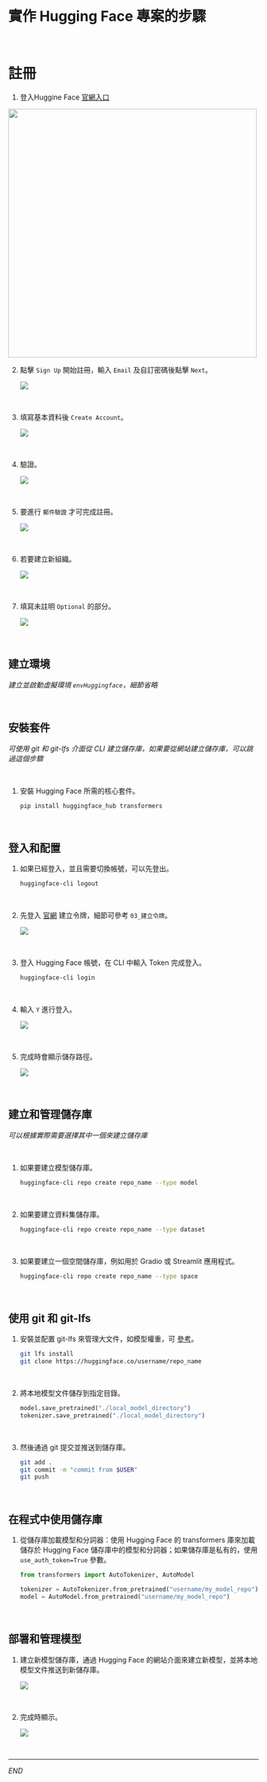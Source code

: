 # 實作 Hugging Face 專案的步驟

<br>

# 註冊

1. 登入Huggine Face [官網入口](https://huggingface.co/)

<img src="images/img_09.png" width="500px" />

<br>

2. 點擊 `Sign Up` 開始註冊，輸入 `Email` 及自訂密碼後點擊 `Next`。

    ![](images/img_01.png)

<br>

3. 填寫基本資料後 `Create Account`。

    ![](images/img_02.png)

<br>

4. 驗證。

    ![](images/img_03.png)

<br>

5. 要進行 `郵件驗證` 才可完成註冊。

    ![](images/img_05.png)

<br>

6. 若要建立新組織。

    ![](images/img_06.png)

<br>

7. 填寫未註明 `Optional` 的部分。

    ![](images/img_07.png)

<br>

## 建立環境

_建立並啟動虛擬環境 `envHuggingface`，細節省略_

<br>

## 安裝套件

_可使用 git 和 git-lfs 介面從 CLI 建立儲存庫，如果要從網站建立儲存庫，可以跳過這個步驟_

<br>

1. 安裝 Hugging Face 所需的核心套件。

    ```bash
    pip install huggingface_hub transformers
    ```

<br>

## 登入和配置

1. 如果已經登入，並且需要切換帳號，可以先登出。

    ```bash
    huggingface-cli logout
    ```

<br>

2. 先登入 [官網](Huggingface.co/settings/tokens) 建立令牌，細節可參考 `03_建立令牌`。

    ![](images/img_10.png)

<br>

3. 登入 Hugging Face 帳號，在 CLI 中輸入 Token 完成登入。

    ```bash
    huggingface-cli login
    ```

<br>

4. 輸入 `Y` 進行登入。

    ![](images/img_11.png)

<br>

5. 完成時會顯示儲存路徑。

    ![](images/img_12.png)

<br>

## 建立和管理儲存庫

_可以根據實際需要選擇其中一個來建立儲存庫_

<br>

1. 如果要建立模型儲存庫。

    ```bash
    huggingface-cli repo create repo_name --type model
    ```

<br>

2. 如果要建立資料集儲存庫。

    ```bash
    huggingface-cli repo create repo_name --type dataset
    ```

<br>

3. 如果要建立一個空間儲存庫，例如用於 Gradio 或 Streamlit 應用程式。

    ```bash
    huggingface-cli repo create repo_name --type space
    ```

<br>

## 使用 git 和 git-lfs

1. 安裝並配置 git-lfs 來管理大文件，如模型權重，可 [參考](https://git-lfs.github.com)。

    ```bash
    git lfs install
    git clone https://huggingface.co/username/repo_name
    ```

<br>

2. 將本地模型文件儲存到指定目錄。

    ```python
    model.save_pretrained("./local_model_directory")
    tokenizer.save_pretrained("./local_model_directory")
    ```

<br>

3. 然後通過 git 提交並推送到儲存庫。

    ```bash
    git add .
    git commit -m "commit from $USER"
    git push
    ```

<br>

## 在程式中使用儲存庫

1. 從儲存庫加載模型和分詞器：使用 Hugging Face 的 transformers 庫來加載儲存於 Hugging Face 儲存庫中的模型和分詞器；如果儲存庫是私有的，使用 `use_auth_token=True` 參數。

    ```python
    from transformers import AutoTokenizer, AutoModel

    tokenizer = AutoTokenizer.from_pretrained("username/my_model_repo")
    model = AutoModel.from_pretrained("username/my_model_repo")
    ```

<br>

## 部署和管理模型

1. 建立新模型儲存庫，通過 Hugging Face 的網站介面來建立新模型，並將本地模型文件推送到新儲存庫。

    ![](images/img_04.png)

<br>

2. 完成時顯示。

    ![](images/img_08.png)

<br>

___

_END_